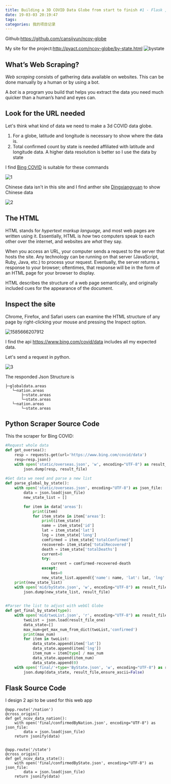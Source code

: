 ```yaml
---
title: Building a 3D COVID Data Globe from start to finish #1 - Flask , Web Scraper and js webHL globe
date: 19-03-03 20:19:47
tags:
categories: 我的项目记录
---
```

Github:https://github.com/cansijyun/ncov-globe

My site for the project:http://pyact.com/ncov-globe/by-state.html
![bystate](../../images/project/bystate.gif)

## What’s Web Scraping?

*Web scraping* consists of gathering data available on websites. This can be done manually by a human or by using a bot.

A *bot* is a program you build that helps you extract the data you need much quicker than a human’s hand and eyes can.

## Look for the URL needed

Let's think what kind of data we need to make a 3d COVID data globe. 

1. For a globe, latitude and longitude is necessary to show where the data is.
2. Total confirmed count by state is needed affiliated with latitude and longitude data. A higher data resolution is better so I use the data by state 

I find [Bing COVID](https://www.bing.com/covid)  is suitable for these commands

![1](../../images/project/1.PNG)

Chinese data isn't in this site and I find anther site [Dingxiangyuan](https://3g.dxy.cn/newh5/view/pneumonia) to show Chinese data

![2](../../images/project/2.PNG)

## The HTML

HTML stands for *hypertext markup language,* and most web pages are written using it. Essentially, HTML is *how* two computers speak to each other over the internet, and websites are *what* they say.

When you access an URL, your computer sends a request to the server that hosts the site. Any technology can be running on that server (JavaScript, Ruby, Java, etc.) to process your request. Eventually, the server returns a response to your browser; oftentimes, that response will be in the form of an HTML page for your browser to display.

HTML describes the structure of a web page semantically, and originally included cues for the appearance of the document.

## Inspect  the site

Chrome, Firefox, and Safari users can examine the HTML structure of any page by right-clicking your mouse and pressing the Inspect option.

![1585666207912](C:\Users\Administrator\AppData\Roaming\Typora\typora-user-images\1585666207912.png)

I find the api https://www.bing.com/covid/data includes all my expected data.

Let's send a request in python. 

![3](../../images/project/3.PNG)

The responded Json Structure is

```
├─globaldata.areas             
   └─nation.areas
       ├─state.areas      
       └─state.areas      
   └─nation.areas
       └─state.areas      
```



## Python  Scraper Source Code 

This the scraper for Bing COVID:

```python
#Request whole data
def get_oversea():
    resp = requests.get(url='https://www.bing.com/covid/data')
    resp=resp.json()
    with open('static/overseas.json', 'w', encoding="UTF-8") as result_file:
        json.dump(resp, result_file)
        
#Get data we need and parse a new list        
def parse_global_by_state():
    with open('static/overseas.json', encoding="UTF-8") as json_file:
        data = json.load(json_file)
        new_state_list = []

        for item in data['areas']:
            print(item)
            for item_state in item['areas']:
                print(item_state)
                name = item_state['id']
                lat = item_state['lat']
                lng = item_state['long']
                comfirmed = item_state['totalConfirmed']
                recovered= item_state['totalRecovered']
                death = item_state['totalDeaths']
                current=0
                try:
                    current = comfirmed-recovered-death
                except:
                    kes=0
                new_state_list.append({'name': name, 'lat': lat, 'lng': lng, 'confirmed': comfirmed, 'current': current})
    print(new_state_list)
    with open('mid/byState.json', 'w', encoding="UTF-8") as result_file:
        json.dump(new_state_list, result_file)

        
#Parser the list to adjust with webGl Globe
def get_final_by_state(type):
    with open('mid/twoList.json', 'r', encoding="UTF-8") as result_file_one:
        twoList = json.load(result_file_one)
        data_state=[]
        max_num=get_max_num_from_dict(twoList,'confirmed')
        print(max_num)
        for item in twoList:
            data_state.append(item['lat'])
            data_state.append(item['lng'])
            item_num = item[type] / max_num
            data_state.append(item_num)
            data_state.append(0)
    with open('final/'+type+'ByState.json', 'w', encoding="UTF-8") as result_file:
        json.dump(data_state, result_file,ensure_ascii=False)
```

## Flask Source Code

I  design 2 api to be used for this web app

```
@app.route('/nation')
@cross_origin()
def get_ncov_data_nation():
    with open('final/confirmedByNation.json', encoding="UTF-8") as json_file:
        data = json.load(json_file)
    return jsonify(data)


@app.route('/state')
@cross_origin()
def get_ncov_data_state():
    with open('final/confirmedByState.json', encoding="UTF-8") as json_file:
        data = json.load(json_file)
    return jsonify(data)
```



